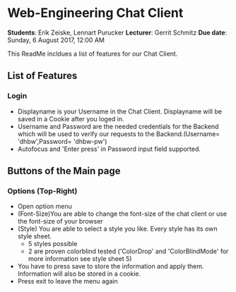 # Web-Engineering Chat Client

**Students**: Erik Zeiske, Lennart Purucker 
**Lecturer**: Gerrit Schmitz
**Due date**: Sunday, 6 August 2017, 12:00 AM

This ReadMe incldues a list of features for our Chat Client.

## List of Features

### Login
* Displayname is your Username in the Chat Client. Displayname will be saved in a Cookie after you loged in. 
* Username and Password are the needed credentials for the Backend which will be used to verify our requests to the Backend.(Username= 'dhbw',Password= 'dhbw-pw')
* Autofocus and 'Enter press' in Password input field supported.

## Buttons of the Main page

### Options (Top-Right)
* Open option menu
* (Font-Size)You are able to change the font-size of the chat client or use the font-size of your browser
* (Style) You are able to select a style you like. Every style has its own style sheet.
    * 5 styles possible
    * 2 are proven colorblind tested ('ColorDrop' and 'ColorBlindMode' for more information see style sheet 5)
* You have to press save to store the information and apply them. Information will also be stored in a cookie. 
* Press exit to leave the menu again

